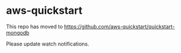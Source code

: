 # aws-quickstart

This repo has moved to https://github.com/aws-quickstart/quickstart-mongodb

Please update watch notifications.
